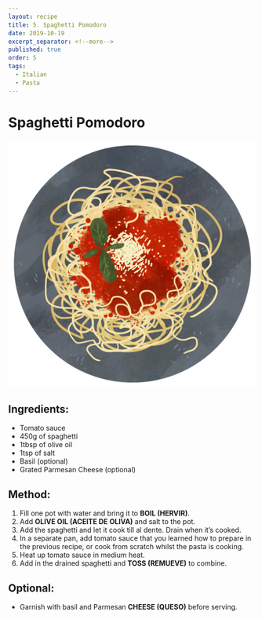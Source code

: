 ```yaml
---
layout: recipe
title: 5. Spaghetti Pomodoro
date: 2019-10-19
excerpt_separator: <!--more-->
published: true
order: 5
tags:
  - Italian
  - Pasta
---
```


# Spaghetti Pomodoro

<!--more-->

[![Spaghetti Pomodoro](/_uploads/spaghettimarinara1.jpg)](/_uploads/spaghettimarinara1.jpg)

## Ingredients:
- Tomato sauce
- 450g of spaghetti
- 1tbsp of olive oil
- 1tsp of salt
- Basil (optional)
- Grated Parmesan Cheese (optional)

## Method:
1. Fill one pot with water and bring it to **BOIL (HERVIR)**.
2. Add **OLIVE OIL (ACEITE DE OLIVA)** and salt to the pot.
3. Add the spaghetti and let it cook till al dente. Drain when it’s cooked.
4. In a separate pan, add tomato sauce that you learned how to prepare in the previous recipe, or cook from scratch whilst the pasta is cooking.
5. Heat up tomato sauce in medium heat.
6. Add in the drained spaghetti and **TOSS (REMUEVE)** to combine.

## Optional:
- Garnish with basil and Parmesan **CHEESE (QUESO)** before serving.
